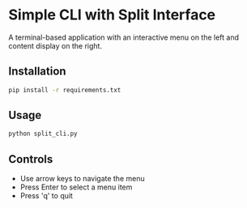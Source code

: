 # Simple CLI with Split Interface

A terminal-based application with an interactive menu on the left and content display on the right.

## Installation

```bash
pip install -r requirements.txt
```

## Usage

```bash
python split_cli.py
```

## Controls

- Use arrow keys to navigate the menu
- Press Enter to select a menu item
- Press 'q' to quit 